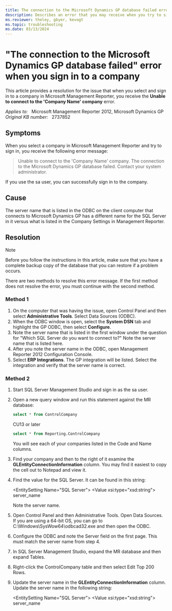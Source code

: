 ```yaml
---
title: The connection to the Microsoft Dynamics GP database failed error when signing in to a company
description: Describes an error that you may receive when you try to sign in to your company in Microsoft Management Reporter. Provides a resolution.
ms.reviewer: theley, gbyer, kevogt
ms.topic: troubleshooting
ms.date: 03/13/2024
---
```

# "The connection to the Microsoft Dynamics GP database failed" error when you sign in to a company

This article provides a resolution for the issue that when you select and sign in to a company in Microsoft Management Reporter, you receive the **Unable to connect to the 'Company Name' company** error.

_Applies to:_ &nbsp; Microsoft Management Reporter 2012, Microsoft Dynamics GP  
_Original KB number:_ &nbsp; 2737852

## Symptoms

When you select a company in Microsoft Management Reporter and try to sign in, you receive the following error message:

> Unable to connect to the 'Company Name' company. The connection to the Microsoft Dynamics GP database failed. Contact your system administrator.

If you use the sa user, you can successfully sign in to the company.

## Cause

The server name that is listed in the ODBC on the client computer that connects to Microsoft Dynamics GP has a different name for the SQL Server in it versus what is listed in the Company Settings in Management Reporter.

## Resolution

> [!NOTE]
> Before you follow the instructions in this article, make sure that you have a complete backup copy of the database that you can restore if a problem occurs.

There are two methods to resolve this error message. If the first method does not resolve the error, you must continue with the second method.

### Method 1

1. On the computer that was having the issue, open Control Panel and then select **Administrative Tools**. Select Data Sources (ODBC).
2. When the ODBC window is open, select the **System DSN** tab and highlight the GP ODBC, then select **Configure**.
3. Note the server name that is listed in the first window under the question for "Which SQL Server do you want to connect to?" Note the server name that is listed here.
4. After you note the server name in the ODBC, open Management Reporter 2012 Configuration Console.
5. Select **ERP Integrations**. The GP integration will be listed. Select the integration and verify that the server name is correct.

### Method 2

1. Start SQL Server Management Studio and sign in as the sa user.
2. Open a new query window and run this statement against the MR database:

    ```sql
    select * from ControlCompany
    ```

    CU13 or later

    ```sql
    select * from Reporting.ControlCompany
    ```

   You will see each of your companies listed in the Code and Name columns.

3. Find your company and then to the right of it examine the **GLEntityConnectionInformation** column. You may find it easiest to copy the cell out to Notepad and view it.
4. Find the value for the SQL Server. It can be found in this string:

   \<EntitySetting Name="SQL Server"> \<Value xsi:type="xsd:string"> server_name </Value>

   Note the server name.
5. Open Control Panel and then Administrative Tools. Open Data Sources. If you are using a 64-bit OS, you can go to C:\Windows\SysWow64\odbcad32.exe and then open the ODBC.
6. Configure the ODBC and note the Server field on the first page. This must match the server name from step 4.
7. In SQL Server Management Studio, expand the MR database and then expand Tables.
8. Right-click the ControlCompany table and then select Edit Top 200 Rows.
9. Update the server name in the **GLEntityConnectionInformation** column. Update the server name in the following string:

   \<EntitySetting Name="SQL Server"> \<Value xsi:type="xsd:string"> server_name </Value> </EntitySetting>
